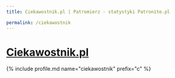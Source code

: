 ```yaml
---
title: Ciekawostnik.pl | Patromierz - statystyki Patronite.pl

permalink: /ciekawostnik
---
```


# [Ciekawostnik.pl](https://patronite.pl/ciekawostnik)

{% include profile.md name="ciekawostnik" prefix="c" %}
